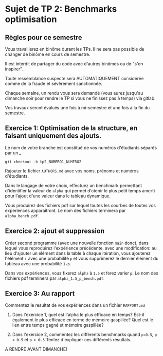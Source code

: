 # Sujet de TP 2: Benchmarks optimisation

## Règles pour ce semestre

Vous travaillerez en binôme durant les TPs. Il ne sera pas possible de changer
de binôme en cours de semestre. 

Il est interdit de partager du code avec d'autres binômes ou de "s'en inspirer".

Toute ressemblance suspecte sera AUTOMATIQUEMENT considérée comme de la fraude
et sévèrement sanctionnée.

Chaque semaine, un rendu vous sera demandé (vous aurez jusqu'au dimanche soir pour 
rendre le TP si vous ne finissez pas à temps) via gitlab.

Vos travaux seront évalués une fois à mi-semestre et une fois à la fin du semestre.

## Exercice 1: Optimisation de la structure, en faisant uniquement des ajouts.

Le nom de votre branche est constitué de vos numéros d'étudiants séparés par un _

`git checkout -b tp2_NUMERO1_NUMERO2`

Rajouter le fichier `AUTHORS.md` avec vos noms, prénoms et numéros d'étudiants.

Dans le langage de votre choix, effectuez un benchmark permettant
d'identifier la valeur de `alpha` qui permet d'otenir le plus petit temps amorti 
pour l'ajout d'une valeur dans le tableau dynamique.

Vous produirez des fichiers pdf sur lequel toutes les courbes de toutes vos experiences
apparaîtront. Le nom des fichiers terminera par `alpha_bench.pdf`.


## Exercice 2: ajout et suppression

Créer second programme (avec une nouvelle fonction `main` donc), dans lequel vous reproduirez
l'expérience précédente, avec une modification: au lieu d'ajouter un élément dans la table à chaque itération,
vous ajouterez l'élément `i` avec une probabilité `p` et vous supprimerez le dernier élément du tableau
avec une probabilité `1-p`.

Dans vos expériences, vous fixerez `alpha` à `1.5` et ferez varier `p`.
Le nom des fichiers pdf terminera par `alpha_1.5_p_bench.pdf`.


## Exercice 3: Au rapport

Commentez le resultat de vos expériences dans un fichier `RAPPORT.md`

1) Dans l'exercice 1, quel est l'alpha le plus efficace en temps? Est-il également le plus efficace 
en terme de mémoire gaspillée? Quel est le lien entre temps gagné et mémoire gaspillée?

2) Dans l'exercice 2, commentez les différents benchmarks quand `p=0.5`, `p < 0.5` et `p > 0.5`
Tentez d'expliquer ces différents résultats.


A RENDRE AVANT DIMANCHE!